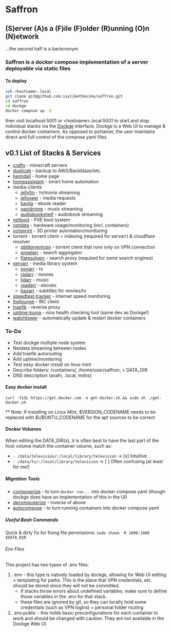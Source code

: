 # Saffron

## (S)erver (A)s a (F)ile (F)older (R)unning (O)n (N)etwork

...the second half is a backcronym

### Saffron is a docker compose implementation of a server deployable via  static files

#### To deploy

```bash
ssh <hostname>.local
git clone git@github.com:ivylikethevine/saffron.git
cd saffron
cd dockge
docker compose up -d
```

then visit localhost:5001  or \<hostname\>.local:5001 to start and stop individual stacks via the [Dockge](https://github.com/louislam/dockge) interface. Dockge is a Web UI to manage & control docker containers. As opposed to portainer, the user maintains direct and full control of the compose yaml files.

## v0.1 List of Stacks & Services

- [crafty](https://docs.craftycontrol.com/pages/getting-started/installation/docker/) - minecraft servers
- [duplicati](https://docs.linuxserver.io/images/docker-duplicati/) - backup to AWS/Backblaze/etc.
- [heimdall](https://docs.linuxserver.io/images/docker-heimdall/) - home page
- [homeassistant](https://www.home-assistant.io/installation/linux#docker-compose) - smart home automation
- media-clients
  - [jellyfin](https://docs.linuxserver.io/images/docker-jellyfin/) - tv/movie streaming
  - [jellyseer](https://hub.docker.com/r/fallenbagel/jellyseerr) - media requests
  - [kavita](https://github.com/Kareadita/Kavita) - ebook reader
  - [navidrome](https://github.com/navidrome/navidrome/) - music streaming
  - [audiobookshelf](https://github.com/advplyr/audiobookshelf) - audiobook streaming
- [netboot](https://docs.linuxserver.io/images/docker-netbootxyz/) - PXE boot system
- [netdata](https://learn.netdata.cloud/docs/installing/docker) - hardware usage/monitoring (incl. containers)
- [octoprint](https://github.com/OctoPrint/octoprint-docker) - 3D printer automation/monitoring
- torrent - torrent client + indexing (required for servarr) & cloudflare resolver
  - [qbittorrentvpn](https://github.com/MarkusMcNugen/docker-qBittorrentvpn) - torrent client that runs only on VPN connection
  - [prowlarr](https://docs.linuxserver.io/images/docker-prowlarr/) - search aggregator
  - [flaresolverr](https://github.com/FlareSolverr/FlareSolverr) - search proxy (required for some search engines)
- [servarr](https://wiki.servarr.com/docker-guide) - media library system
  - [sonarr](https://docs.linuxserver.io/images/docker-sonarr/) - tv
  - [radarr](https://docs.linuxserver.io/images/docker-radarr/) - movies
  - [lidarr](https://docs.linuxserver.io/images/docker-lidarr/) - music
  - [readarr](https://docs.linuxserver.io/images/docker-readarr/) - ebooks
  - [bazarr](https://docs.linuxserver.io/images/docker-bazarr/) - subtitles for movies/tv
- [speedtest-tracker](https://github.com/alexjustesen/speedtest-tracker) - internet speed monitoring
- [thelounge](https://github.com/thelounge/thelounge-docker) - IRC client
- [traefik](https://hub.docker.com/_/traefik) - reverse proxy
- [uptime-kuma](https://github.com/louislam/uptime-kuma) - nice health checking tool (same dev as Dockge!)
- [watchtower](https://github.com/containrrr/watchtower) - automatically update & restart docker containers

### To-Do

- Test dockge multiple node system
- Netdata streaming between nodes
- Add traefik autorouting
- Add uptime/monitoring
- Test easy docker install on linux mint
- Describe folders: /containers/, /home/user/saffron, + DATA_DIR
- DNS description (avahi, .local, mdns)

#### Easy docker install

`curl -fsSL https://get.docker.com -o get-docker.sh && sudo sh ./get-docker.sh`

** Note: If installing on Linux Mint, $VERSION_CODENAME needs to be replaced with $UBUNTU_CODENAME for the apt sources to be correct

#### Docker Volumes

When editing the DATA_DIR(s), it is often best to have the last part of the host volume match the container volume, such as:

- `- /data/television/:/local/library/television` -> [x] Intuitive
- `- /data/tv/:/local/library/television` -> [ ] Often confusing (at least for me!)

##### Migration Tools

- [composerize](https://github.com/composerize/composerize) - to turn `docker run...` into docker compose yaml (though dockge does have an implementation of this in the UI)
- [decomposerize](https://github.com/composerize/decomposerize) - inverse of above
- [autocompose](https://github.com/Red5d/docker-autocompose) - to turn running containers into docker compose yaml

##### Useful Bash Commands

Quick & dirty fix for fixing file permissions: `sudo chown -R 1000:1000 $DATA_DIR`

###### Env Files

This project has two types of .env files:

1. .env - this type is natively loaded by dockge, allowing for Web UI editing + templating for paths. This is the place that VPN credentials, etc. should be stored since they will not be committed.
    - if stacks throw errors about undefined variables, make sure to define those variables in the .env for that stack.
    - these files are ignored by git, so they can locally hold some credentials (such as VPN logins) + personal folder routing
2. .env.public - this holds basic preconfigurations for each container to work and should be changed with caution. They are not available in the Dockge Web UI.
